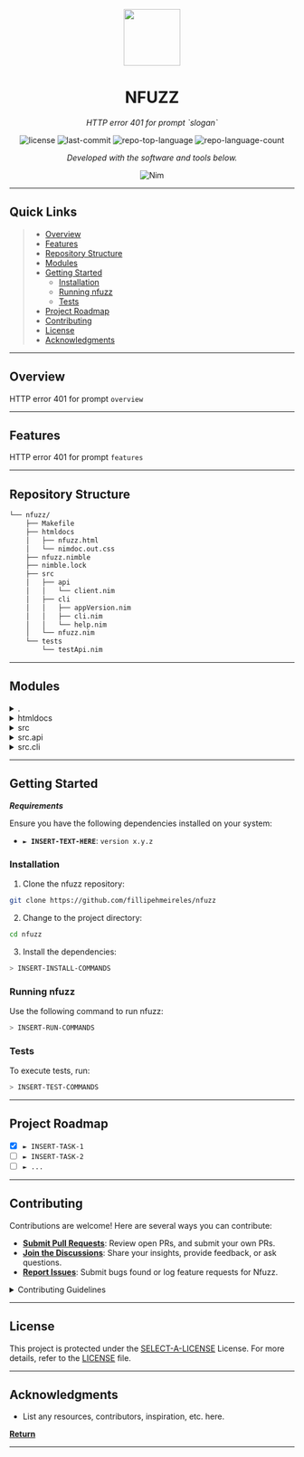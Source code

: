 <p align="center">
  <img src="https://cdn-icons-png.flaticon.com/512/6295/6295417.png" width="100" />
</p>
<p align="center">
    <h1 align="center">NFUZZ</h1>
</p>
<p align="center">
    <em>HTTP error 401 for prompt `slogan`</em>
</p>
<p align="center">
	<img src="https://img.shields.io/github/license/fillipehmeireles/nfuzz?style=flat&color=0080ff" alt="license">
	<img src="https://img.shields.io/github/last-commit/fillipehmeireles/nfuzz?style=flat&logo=git&logoColor=white&color=0080ff" alt="last-commit">
	<img src="https://img.shields.io/github/languages/top/fillipehmeireles/nfuzz?style=flat&color=0080ff" alt="repo-top-language">
	<img src="https://img.shields.io/github/languages/count/fillipehmeireles/nfuzz?style=flat&color=0080ff" alt="repo-language-count">
<p>
<p align="center">
		<em>Developed with the software and tools below.</em>
</p>
<p align="center">
	<img src="https://img.shields.io/badge/Nim-FFE953.svg?style=flat&logo=Nim&logoColor=black" alt="Nim">
</p>
<hr>

## Quick Links

> - [ Overview](#-overview)
> - [ Features](#-features)
> - [ Repository Structure](#-repository-structure)
> - [ Modules](#-modules)
> - [ Getting Started](#-getting-started)
>   - [ Installation](#-installation)
>   - [ Running nfuzz](#-running-nfuzz)
>   - [ Tests](#-tests)
> - [ Project Roadmap](#-project-roadmap)
> - [ Contributing](#-contributing)
> - [ License](#-license)
> - [ Acknowledgments](#-acknowledgments)

---

## Overview

HTTP error 401 for prompt `overview`

---

## Features

HTTP error 401 for prompt `features`

---

## Repository Structure

```sh
└── nfuzz/
    ├── Makefile
    ├── htmldocs
    │   ├── nfuzz.html
    │   └── nimdoc.out.css
    ├── nfuzz.nimble
    ├── nimble.lock
    ├── src
    │   ├── api
    │   │   └── client.nim
    │   ├── cli
    │   │   ├── appVersion.nim
    │   │   ├── cli.nim
    │   │   └── help.nim
    │   └── nfuzz.nim
    └── tests
        └── testApi.nim
```

---

## Modules

<details closed><summary>.</summary>

| File                                                                               | Summary                                  |
| ---------------------------------------------------------------------------------- | ---------------------------------------- |
| [nfuzz.nimble](https://github.com/fillipehmeireles/nfuzz/blob/master/nfuzz.nimble) | HTTP error 401 for prompt `nfuzz.nimble` |
| [Makefile](https://github.com/fillipehmeireles/nfuzz/blob/master/Makefile)         | HTTP error 401 for prompt `Makefile`     |

</details>

<details closed><summary>htmldocs</summary>

| File                                                                                            | Summary                                             |
| ----------------------------------------------------------------------------------------------- | --------------------------------------------------- |
| [nimdoc.out.css](https://github.com/fillipehmeireles/nfuzz/blob/master/htmldocs/nimdoc.out.css) | HTTP error 401 for prompt `htmldocs/nimdoc.out.css` |
| [nfuzz.html](https://github.com/fillipehmeireles/nfuzz/blob/master/htmldocs/nfuzz.html)         | HTTP error 401 for prompt `htmldocs/nfuzz.html`     |

</details>

<details closed><summary>src</summary>

| File                                                                             | Summary                                   |
| -------------------------------------------------------------------------------- | ----------------------------------------- |
| [nfuzz.nim](https://github.com/fillipehmeireles/nfuzz/blob/master/src/nfuzz.nim) | HTTP error 401 for prompt `src/nfuzz.nim` |

</details>

<details closed><summary>src.api</summary>

| File                                                                                   | Summary                                        |
| -------------------------------------------------------------------------------------- | ---------------------------------------------- |
| [client.nim](https://github.com/fillipehmeireles/nfuzz/blob/master/src/api/client.nim) | HTTP error 401 for prompt `src/api/client.nim` |

</details>

<details closed><summary>src.cli</summary>

| File                                                                                           | Summary                                            |
| ---------------------------------------------------------------------------------------------- | -------------------------------------------------- |
| [appVersion.nim](https://github.com/fillipehmeireles/nfuzz/blob/master/src/cli/appVersion.nim) | HTTP error 401 for prompt `src/cli/appVersion.nim` |
| [help.nim](https://github.com/fillipehmeireles/nfuzz/blob/master/src/cli/help.nim)             | HTTP error 401 for prompt `src/cli/help.nim`       |
| [cli.nim](https://github.com/fillipehmeireles/nfuzz/blob/master/src/cli/cli.nim)               | HTTP error 401 for prompt `src/cli/cli.nim`        |

</details>

---

## Getting Started

**_Requirements_**

Ensure you have the following dependencies installed on your system:

- **<code>► INSERT-TEXT-HERE</code>**: `version x.y.z`

### Installation

1. Clone the nfuzz repository:

```sh
git clone https://github.com/fillipehmeireles/nfuzz
```

2. Change to the project directory:

```sh
cd nfuzz
```

3. Install the dependencies:

```sh
> INSERT-INSTALL-COMMANDS
```

### Running nfuzz

Use the following command to run nfuzz:

```sh
> INSERT-RUN-COMMANDS
```

### Tests

To execute tests, run:

```sh
> INSERT-TEST-COMMANDS
```

---

## Project Roadmap

- [x] `► INSERT-TASK-1`
- [ ] `► INSERT-TASK-2`
- [ ] `► ...`

---

## Contributing

Contributions are welcome! Here are several ways you can contribute:

- **[Submit Pull Requests](https://github.com/fillipehmeireles/nfuzz/blob/main/CONTRIBUTING.md)**: Review open PRs, and submit your own PRs.
- **[Join the Discussions](https://github.com/fillipehmeireles/nfuzz/discussions)**: Share your insights, provide feedback, or ask questions.
- **[Report Issues](https://github.com/fillipehmeireles/nfuzz/issues)**: Submit bugs found or log feature requests for Nfuzz.

<details closed>
    <summary>Contributing Guidelines</summary>

1. **Fork the Repository**: Start by forking the project repository to your GitHub account.
2. **Clone Locally**: Clone the forked repository to your local machine using a Git client.
   ```sh
   git clone https://github.com/fillipehmeireles/nfuzz
   ```
3. **Create a New Branch**: Always work on a new branch, giving it a descriptive name.
   ```sh
   git checkout -b new-feature-x
   ```
4. **Make Your Changes**: Develop and test your changes locally.
5. **Commit Your Changes**: Commit with a clear message describing your updates.
   ```sh
   git commit -m 'Implemented new feature x.'
   ```
6. **Push to GitHub**: Push the changes to your forked repository.
   ```sh
   git push origin new-feature-x
   ```
7. **Submit a Pull Request**: Create a PR against the original project repository. Clearly describe the changes and their motivations.

Once your PR is reviewed and approved, it will be merged into the main branch.

</details>

---

## License

This project is protected under the [SELECT-A-LICENSE](https://choosealicense.com/licenses) License. For more details, refer to the [LICENSE](https://choosealicense.com/licenses/) file.

---

## Acknowledgments

- List any resources, contributors, inspiration, etc. here.

[**Return**](#-quick-links)

---
